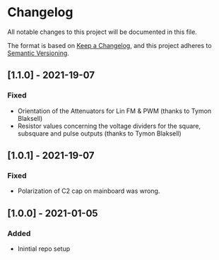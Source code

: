 # Changelog

All notable changes to this project will be documented in this file.

The format is based on [Keep a Changelog](https://keepachangelog.com/en/1.0.0/),
and this project adheres to [Semantic Versioning](https://semver.org/spec/v2.0.0.html).

## [1.1.0] - 2021-19-07

### Fixed

- Orientation of the Attenuators for Lin FM & PWM (thanks to Tymon Blaksell)
- Resistor values concerning the voltage dividers for the square, subsquare and pulse outputs (thanks to Tymon Blaksell)


## [1.0.1] - 2021-19-07

### Fixed

- Polarization of C2 cap on mainboard was wrong.


## [1.0.0] - 2021-01-05

### Added

- Inintial repo setup